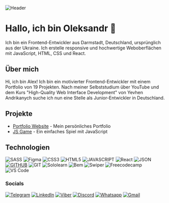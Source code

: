 ![Header](https://github.com/GrandPapaDi/GrandPapaDi/blob/main/assets/coding.gif)  

# Hallo, ich bin Oleksandr 👋  
Ich bin ein Frontend-Entwickler aus Darmstadt, Deutschland, ursprünglich aus der Ukraine. Ich erstelle responsive und hochwertige Weboberflächen mit JavaScript, HTML, CSS und React.  

## Über mich  
Hi, ich bin Alex! Ich bin ein motivierter Frontend-Entwickler mit einem Portfolio von 19 Projekten. Nach meiner Selbststudium über YouTube und dem Kurs "High-Quality Web Interface Development" von Yevhen Andrikanych suche ich nun eine Stelle als Junior-Entwickler in Deutschland.  



## Projekte  
- [Portfolio Website](https://github.com/GrandPapaDi/portfolio) - Mein persönliches Portfolio  
- [JS Game](https://github.com/GrandPapaDi/js-game) - Ein einfaches Spiel mit JavaScript  


## Technologien 

![SASS](https://img.shields.io/badge/SCSS-000?style=for-the-badge&logo=sass&logoColor=CC6699)
![Figma](https://img.shields.io/badge/figma-000000?style=for-the-badge&logo=figma&logoColor=#F24E1E)
![CSS3](https://img.shields.io/badge/CSS3-000?style=for-the-badge&logo=css3&logoColor=1572B6)
![HTML5](https://img.shields.io/badge/HTML5-000?style=for-the-badge&logo=html5&logoColor=E34F26)
![JAVASCRIPT](https://img.shields.io/badge/JavaScript-000?style=for-the-badge&logo=javascript&logoColor=F7DF1E)
![React](https://img.shields.io/badge/React-000?style=for-the-badge&logo=react&logoColor=61DAFB) 
![JSON](https://img.shields.io/badge/json-000?style=for-the-badge&logo=json&logoColor=white)
[![GITHUB](https://img.shields.io/badge/GitHub-100000?style=for-the-badge&logo=github&logoColor=white)](https://github.com/GrandPapaDi?tab=overview&from=2024-08-01&to=2024-08-31)
![GIT](https://img.shields.io/badge/Git-100000?style=for-the-badge&logo=git&logoColor=F05032)
![Sololearn](https://img.shields.io/badge/-Sololearn-000?style=for-the-badge&logo=Sololearn&logoColor=white)
![Bem](https://img.shields.io/badge/-bem-000?style=for-the-badge&logo=bem&logoColor=white)
![Swiper](https://img.shields.io/badge/-Swiper-000?style=for-the-badge&logo=swiper&logoColor=6332F6)
![Freecodecamp](https://img.shields.io/badge/-freecodecamp-0A0A23?style=for-the-badge&logo=freecodecamp&logoColor=white)
![VS Code](https://img.shields.io/badge/VS%20Code-000?style=for-the-badge&logo=visual-studio-code&logoColor=007ACC) 

### Socials

[![Telegram](https://img.shields.io/badge/-Telegram-090909?style=for-the-badge&logo=telegram&logoColor=27A0D9)](https://t.me/alex_web_develop?utm_source=blank)
[![LinkedIn](https://img.shields.io/badge/-LinkedIn-090909?style=for-the-badge&logo=linkedin&logoColor=007BB6)](https://www.linkedin.com/in/oleksandr-grymut-a34294272/)
[![Viber](https://img.shields.io/badge/viber-000000?style=for-the-badge&logo=viber&logoColor=7360F2)](https://www.upwork.com/freelancers/~012a2f49fc8dda947f)
[![Discord](https://img.shields.io/badge/discord-000?style=for-the-badge&logo=discord&logoColor=5865F2)](https://www.upwork.com/freelancers/~012a2f49fc8dda947f)
[![Whatsapp](https://img.shields.io/badge/whatsapp-000?style=for-the-badge&logo=whatsapp&logoColor=25D366)](https://www.upwork.com/freelancers/~012a2f49fc8dda947f)
[![Gmail](https://img.shields.io/badge/gmail-000?style=for-the-badge&logo=gmail&logoColor=F05032)](https://www.upwork.com/freelancers/~012a2f49fc8dda947f)
